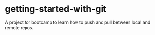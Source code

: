 # getting-started-with-git
A project for bootcamp to learn how to push and pull between local and remote repos.
